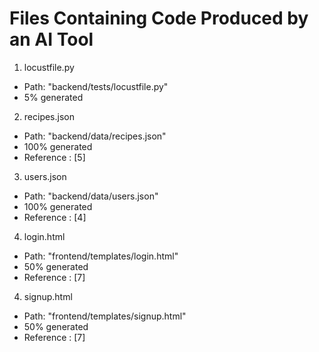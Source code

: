 # Files Containing Code Produced by an AI Tool

1. locustfile.py

- Path: "backend/tests/locustfile.py"
- 5% generated

2. recipes.json

- Path: "backend/data/recipes.json"
- 100% generated
- Reference : [5]

3. users.json

- Path: "backend/data/users.json"
- 100% generated
- Reference : [4]

4. login.html

- Path: "frontend/templates/login.html"
- 50% generated
- Reference : [7]

4. signup.html

- Path: "frontend/templates/signup.html"
- 50% generated
- Reference : [7]
